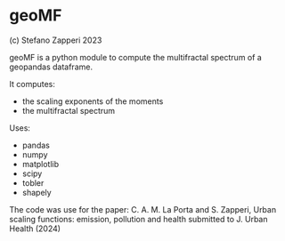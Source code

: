 # geoMF

(c) Stefano Zapperi 2023

geoMF is a python module to compute the multifractal spectrum of a geopandas dataframe.

It computes: 
 - the scaling exponents of the moments
 - the multifractal spectrum

Uses:
- pandas
- numpy
- matplotlib
- scipy
- tobler
- shapely

The code was use for the paper:
C. A. M. La Porta and S. Zapperi,
Urban scaling functions: emission, pollution and health
submitted to J. Urban Health (2024)
